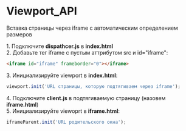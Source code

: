 # Viewport_API
Вставка страницы через iframe с автоматическим определением размеров

1\. Подключите **dispathcer.js** в **index.html**
<br/>2\. Добавьте тег iframe c пустым аттрибутом src и id="iframe":
```html
<iframe id="iframe" frameborder="0"></iframe>
```
3\. Инициализируйте viewport в **index.html**:
```javascript
viewport.init('URL страницы, которую подтягиваем через iframe');
```
4\. Подключите **client.js** в подтягиваемую страницу (назовем **iframe.html**)
<br/>5\. Инициализируйте viewoprt в **iframe.html**:
```javascript
iframeParent.init('URL родительского окна');
```
